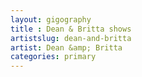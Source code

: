 ```yaml
---
layout: gigography
title : Dean & Britta shows
artistslug: dean-and-britta
artist: Dean &amp; Britta
categories: primary
---
```


